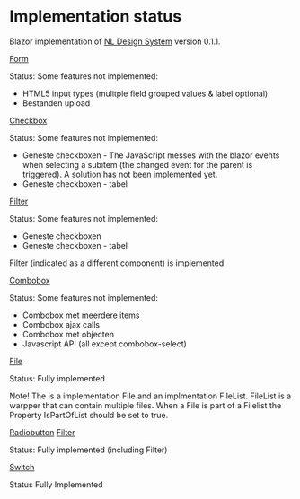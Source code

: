 # Implementation status
Blazor implementation of [NL Design System](https://nl-design-system.gitlab.io/nl-design-system/index.html) version 0.1.1. 

[Form](https://nl-design-system.gitlab.io/nl-design-system/componenten/form/index.html)

Status: Some features not implemented:
- HTML5 input types (mulitple field grouped values & label optional)
- Bestanden upload

[Checkbox](https://nl-design-system.gitlab.io/nl-design-system/componenten/checkbox/index.html)

Status: Some features not implemented:

- Geneste checkboxen - The JavaScript messes with the blazor events when selecting a subitem (the changed event for the parent is triggered). A solution has not been implemented yet.
- Geneste checkboxen - tabel

[Filter](https://nl-design-system.gitlab.io/nl-design-system/componenten/filter/index.html)

Status: Some features not implemented:
- Geneste checkboxen
- Geneste checkboxen - tabel

Filter (indicated as a different component) is implemented

[Combobox](https://nl-design-system.gitlab.io/nl-design-system/componenten/combobox/index.html)

Status: Some features not implemented:
- Combobox met meerdere items
- Combobox ajax calls
- Combobox met objecten
- Javascript API (all except combobox-select)

[File](https://nl-design-system.gitlab.io/nl-design-system/componenten/file/index.html)

Status: Fully implemented

Note! The is a implementation File and an implmentation FileList. FileList is a warpper that can contain multiple files. When a File is part of a Filelist the Property IsPartOfList should be set to true.

[Radiobutton](https://nl-design-system.gitlab.io/nl-design-system/componenten/radio/index.html)
[Filter](https://nl-design-system.gitlab.io/nl-design-system/componenten/filter/index.html)

Status: Fully implemented (including Filter)

[Switch](https://nl-design-system.gitlab.io/nl-design-system/componenten/switch/index.html)

Status Fully Implemented